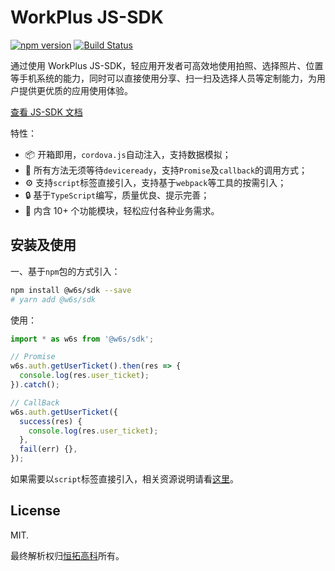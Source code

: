 
# WorkPlus JS-SDK

[![npm version](https://badge.fury.io/js/%40w6s%2Fsdk.svg)](https://badge.fury.io/js/%40w6s%2Fsdk) [![Build Status](https://travis-ci.org/WorkPlusFE/js-sdk.svg?branch=master)](https://travis-ci.org/WorkPlusFE/js-sdk)

通过使用 WorkPlus JS-SDK，轻应用开发者可高效地使用拍照、选择照片、位置等手机系统的能力，同时可以直接使用分享、扫一扫及选择人员等定制能力，为用户提供更优质的应用使用体验。

[查看 JS-SDK 文档](https://open.workplus.io/v4/js-sdk/)

特性：

* 📦 开箱即用，`cordova.js`自动注入，支持数据模拟；
* 📎 所有方法无须等待`deviceready`，支持`Promise`及`callback`的调用方式；
* ⚙️ 支持`script`标签直接引入，支持基于`webpack`等工具的按需引入；
* 🔒 基于`TypeScript`编写，质量优良、提示完善；
* 🎉 内含 10+ 个功能模块，轻松应付各种业务需求。

## 安装及使用

一、基于`npm`包的方式引入：

```sh
npm install @w6s/sdk --save 
# yarn add @w6s/sdk
```

使用：

```js
import * as w6s from '@w6s/sdk';

// Promise
w6s.auth.getUserTicket().then(res => {
  console.log(res.user_ticket); 
}).catch();

// CallBack
w6s.auth.getUserTicket({
  success(res) {
    console.log(res.user_ticket); 
  },
  fail(err) {},
});
```

如果需要以`script`标签直接引入，相关资源说明请看[这里]()。

## License

MIT. 

最终解析权归[恒拓高科](http://foreverht.com/)所有。
